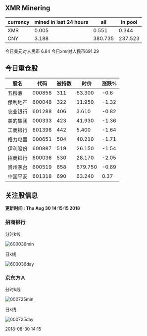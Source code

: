 ## XMR Minering

|currency|mined in last 24 hours|all|in pool|
|---|---|---|---|
|XMR|0.005|0.551|0.344|
|CNY|3.188|380.735|237.523|

今日美元对人民币 6.84	今日xmr对人民币691.29


## 今日重仓股 

|股名|代码|被持数|时价|涨跌%|
|---|---|---|---|---|
|五粮液|000858|311|63.300|-0.6|
|保利地产|600048|322|11.950|-1.32|
|农业银行|601288|406|3.610|-0.82|
|美的集团|000333|423|41.930|-1.36|
|工商银行|601398|442|5.400|-1.64|
|格力电器|000651|504|40.210|-1.71|
|伊利股份|600887|519|26.150|-1.54|
|招商银行|600036|530|28.170|-2.05|
|贵州茅台|600519|658|679.750|-0.89|
|中国平安|601318|690|63.240|0.37|

## 关注股信息
**更新时间 : Thu Aug 30 14:15:15 2018**
### 招商银行 
分时k线

![600036min](http://image.sinajs.cn/newchart/min/n/sh600036.gif)

日k线

![600036day](http://image.sinajs.cn/newchart/daily/n/sh600036.gif)

### 京东方Ａ 
分时k线

![000725min](http://image.sinajs.cn/newchart/min/n/sz000725.gif)

日k线

![000725day](http://image.sinajs.cn/newchart/daily/n/sz000725.gif)

2018-08-30 14:15